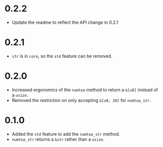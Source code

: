 # 0.2.2

- Update the readme to reflect the API change in 0.2.1

# 0.2.1

- `str` is in `core`, so the `std` feature can be removed.

# 0.2.0

- Increased ergonomics of the `numtoa` method to return a `&[u8]` instead of a `usize`.
- Removed the restriction on only accepting `&[u8; 20]` for `numtoa_str`.

# 0.1.0

- Added the `std` feature to add the `numtoa_str` method.
- `numtoa_str` returns a `&str` rather than a `usize`.
